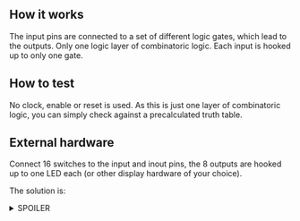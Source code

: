 <!---

This file is used to generate your project datasheet. Please fill in the information below and delete any unused
sections.

You can also include images in this folder and reference them in the markdown. Each image must be less than
512 kb in size, and the combined size of all images must be less than 1 MB.
-->

## How it works

The input pins are connected to a set of different logic gates, which lead to the outputs. Only one logic layer of combinatoric logic.
Each input is hooked up to only one gate.

## How to test

No clock, enable or reset is used. As this is just one layer of combinatoric logic, you can simply check against a precalculated truth table.

## External hardware

Connect 16 switches to the input and inout pins, the 8 outputs are hooked up to one LED each (or other display hardware of your choice).

The solution is:

<details> 
  <summary> SPOILER </summary>
  
  out0 = in0 and in2
  
  out1 = not in1
  
  out2 = in5 and in7 and inA
  
  out3 = in6 xor inC
  
  out4 = in4 nand in9
  
  out5 = in8 xnor B
  
  out6 = inE nor inF
  
  out7 = in3 or inD
  
</details>

